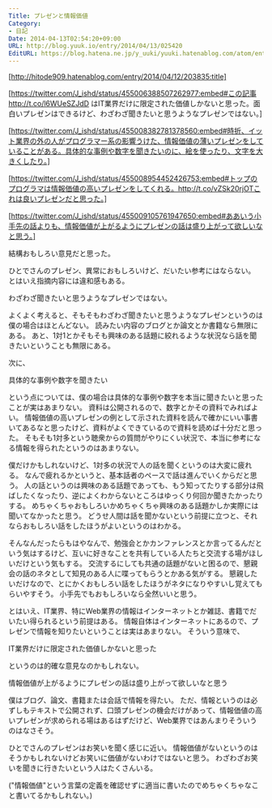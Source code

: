 ```yaml
---
Title: プレゼンと情報価値
Category:
- 日記
Date: 2014-04-13T02:54:20+09:00
URL: http://blog.yuuk.io/entry/2014/04/13/025420
EditURL: https://blog.hatena.ne.jp/y_uuki/yuuki.hatenablog.com/atom/entry/12921228815721863922
---
```


[http://hitode909.hatenablog.com/entry/2014/04/12/203835:title]

[https://twitter.com/J_ishd/status/455006388507262977:embed#この記事http://t.co/l6WUeSZJdD はIT業界だけに限定された価値しかないと思った。面白いプレゼンはできるけど、わざわざ聞きたいと思うようなプレゼンではない。]

[https://twitter.com/J_ishd/status/455008382781378560:embed#時折、イット業界の外の人がプログラマー系の影響うけた、情報価値の薄いプレゼンをしていることがある。具体的な事例や数字を聞きたいのに、絵を使ったり、文字を大きくしたり。]

[https://twitter.com/J_ishd/status/455008954452426753:embed#トップのプログラマは情報価値の高いプレゼンをしてくれる。http://t.co/vZSk20rjOTこれは良いプレゼンだと思った。]

[https://twitter.com/J_ishd/status/455009105761947650:embed#ああいう小手先の話よりも、情報価値が上がるようにプレゼンの話は盛り上がって欲しいなと思う。]

結構おもしろい意見だと思った。


ひとでさんのプレゼン、異常におもしろいけど、だいたい参考にはならない。
とはいえ指摘内容には違和感もある。

>
わざわざ聞きたいと思うようなプレゼンではない。

よくよく考えると、そもそもわざわざ聞きたいと思うようなプレゼンというのは僕の場合はほとんどない。
読みたい内容のブログとか論文とか書籍なら無限にある。
あと、1対1とかそもそも興味のある話題に絞れるような状況なら話を聞きたいということも無限にある。

次に、

>
具体的な事例や数字を聞きたい

という点については、僕の場合は具体的な事例や数字を本当に聞きたいと思ったことが実はあまりない。
資料は公開されるので、数字とかその資料でみればよい。
情報価値の高いプレゼンの例として示された資料を読んで確かにいい事書いてあるなと思ったけど、資料がよくできているので資料を読めば十分だと思った。
そもそも1対多という聴衆からの質問がやりにくい状況で、本当に参考になる情報を得られたというのはあまりない。

僕だけかもしれないけど、1対多の状況で人の話を聞くというのは大変に疲れる。
なんで疲れるかというと、基本話者のペースで話は進んでいくからだと思う。
人の話というのは興味のある話題であっても、もう知ってたりする部分は飛ばしたくなったり、逆によくわからないところはゆっくり何回か聞きたかったりする。
めちゃくちゃおもしろいかめちゃくちゃ興味のある話題かしか実際には聞いてなかったと思う。
どうせ人間は話を聞かないという前提に立つと、それならおもしろい話をしたほうがよいというのはわかる。

そんなんだったらもはやなんで、勉強会とかカンファレンスとか言ってるんだという気はするけど、互いに好きなことを共有している人たちと交流する場がほしいだけという気もする。
交流するにしても共通の話題がないと困るので、懇親会の話のネタとして知見のある人に喋ってもらうとかある気がする。
懇親したいだけなので、とにかくおもしろい話をしたほうがネタになりやすいし覚えてもらいやすそう。
小手先でもおもしろいなら全然いいと思う。

とはいえ、IT業界、特にWeb業界の情報はインターネットとか雑誌、書籍でだいたい得られるという前提はある。
情報自体はインターネットにあるので、プレゼンで情報を知りたいということは実はあまりない。
そういう意味で、

>
IT業界だけに限定された価値しかないと思った

というのは的確な意見なのかもしれない。

>
情報価値が上がるようにプレゼンの話は盛り上がって欲しいなと思う

僕はブログ、論文、書籍または会話で情報を得たい。
ただ、情報というのは必ずしもテキストで公開されず、口頭プレゼンの機会だけがあって、情報価値の高いプレゼンが求められる場はあるはずだけど、Web業界ではあんまりそういうのはなさそう。

ひとでさんのプレゼンはお笑いを聞く感じに近い。
情報価値がないというのはそうかもしれないけどお笑いに価値がないわけではないと思う。
わざわざお笑いを聞きに行きたいという人はたくさんいる。

("情報価値"という言葉の定義を確認せずに適当に書いたのでめちゃくちゃなこと書いてるかもしれない。)
